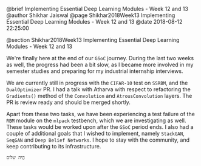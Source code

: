 @brief Implementing Essential Deep Learning Modules - Week 12 and 13
@author Shikhar Jaiswal
@page Shikhar2018Week13 Implementing Essential Deep Learning Modules - Week 12 and 13
@date 2018-08-12 22:25:00

@section Shikhar2018Week13 Implementing Essential Deep Learning Modules - Week 12 and 13

We're finally here at the end of our `GSoC` journey. During the last two weeks as well, the progress had been a bit slow, as I became more involved in my semester studies and preparing for my industrial internship interviews.

We are currently still in progress with the `CIFAR-10` test on `SSRBM`, and the `DualOptimizer` PR. I had a talk with Atharva with respect to refactoring the `Gradients()` method of the `Convolution` and `AtrousConvolution` layers. The PR is review ready and should be merged shortly.

Apart from these two tasks, we have been experiencing a test failure of the `RBM` module on the `mlpack` testbench, which we are investigating as well. These tasks would be worked upon after the `GSoC` period ends. I also had a couple of additional goals that I wished to implement, namely `StackGAN`, `SeqGAN` and `Deep Belief Networks`. I hope to stay with the community, and keep contributing to its infrastructure.

`הֱיה שלום`
